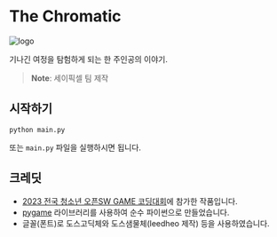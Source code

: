 # The Chromatic
![logo](https://i.imgur.com/gmtxAGp.png)

기나긴 여정을 탐험하게 되는 한 주인공의 이야기.
 > **Note**: 세이픽셀 팀 제작

## 시작하기
```
python main.py
```
또는 `main.py` 파일을 실행하시면 됩니다.

## 크레딧
- [2023 전국 청소년 오픈SW GAME 코딩대회](https://histarter0829.wixsite.com/2nd-hygamejam)에 참가한 작품입니다.
- [pygame](https://github.com/pygame/pygame) 라이브러리를 사용하여 순수 파이썬으로 만들었습니다.
- 글꼴(폰트)로 도스고딕체와 도스샘물체(leedheo 제작) 등을 사용하였습니다.
